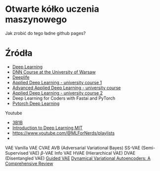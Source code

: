 # Otwarte kółko uczenia maszynowego

Jak zrobić do tego ładne github pages?

# Źródła
- [Deep Learning](https://www.deeplearningbook.org/)
- [DNN Course at the University of Warsaw](https://github.com/mim-uw/dnn-2023-24)
- [Deeplife](https://deeplife4eu.github.io/)
- [Applied Deep Learning - university course 1](https://github.com/Apress/applied-deep-learning)
- [Advanced Applied Deep Learning - university course](https://github.com/Apress/advanced-applied-deep-learning)
- [Applied Deep Learning - university course 2](https://github.com/maziarraissi/Applied-Deep-Learning)
- Deep Learning for Coders with Fastai and PyTorch
- [Pytorch Deep Learning](https://github.com/mrdbourke/pytorch-deep-learning)

Youtube
- [3B1B](https://www.youtube.com/watch?v=aircAruvnKk&list=PLZHQObOWTQDNU6R1_67000Dx_ZCJB-3pi)
- [Introduction to Deep Learning MIT](https://www.youtube.com/watch?v=QDX-1M5Nj7s&list=PLtBw6njQRU-rwp5__7C0oIVt26ZgjG9NI)
- https://www.youtube.com/@MLForNerds/playlists
- 

VAE
Vanilla VAE
CVAE
AVB (Adversarial Variational Bayes)
SS-VAE (Semi-Supervised VAE)
$\beta$-VAE
Info VAE
HVAE (Hierarchical VAE)
DVAE (Disentangled VAE)
[Guided VAE](https://arxiv.org/abs/2004.01255)
[Dynamical Variational Autoencoders: A Comprehensive Review](https://arxiv.org/abs/2008.12595)
